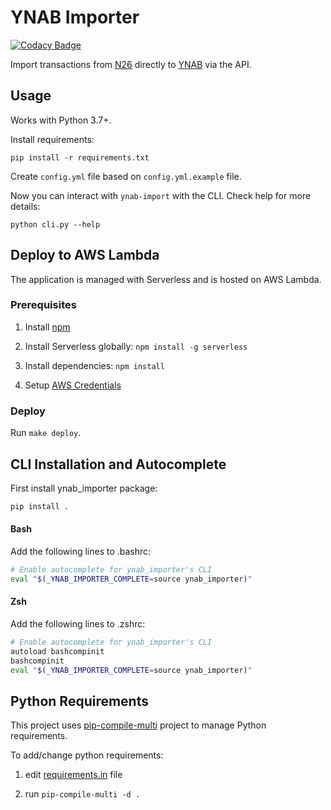 YNAB Importer
=============

[![Codacy Badge](https://api.codacy.com/project/badge/Grade/93a6a2f00c314ada8f5c171f2d51b29a)](https://app.codacy.com/app/zupecnejc_3396/ynab-importer?utm_source=github.com&utm_medium=referral&utm_content=NejcZupec/ynab-importer&utm_campaign=badger)

Import transactions from [N26](https://n26.com) directly to [YNAB](https://www.youneedabudget.com/) via the API.


## Usage

Works with Python 3.7+.

Install requirements:

    pip install -r requirements.txt

Create `config.yml` file based on `config.yml.example` file.

Now you can interact with `ynab-import` with the CLI. Check help for more details:

    python cli.py --help


## Deploy to AWS Lambda

The application is managed with Serverless and is hosted on AWS Lambda.

### Prerequisites

1. Install [npm](https://www.npmjs.com/get-npm) 

1. Install Serverless globally: `npm install -g serverless`

1. Install dependencies: `npm install`

1. Setup [AWS Credentials](https://serverless.com/framework/docs/providers/aws/guide/credentials/)

### Deploy

Run `make deploy`.


## CLI Installation and Autocomplete

First install ynab_importer package:

```sh
pip install .
```

#### Bash

Add the following lines to .bashrc:

```sh
# Enable autocomplete for ynab_importer's CLI
eval "$(_YNAB_IMPORTER_COMPLETE=source ynab_importer)"
```

#### Zsh

Add the following lines to .zshrc:

```sh
# Enable autocomplete for ynab_importer's CLI
autoload bashcompinit
bashcompinit
eval "$(_YNAB_IMPORTER_COMPLETE=source ynab_importer)"
```

## Python Requirements

This project uses [pip-compile-multi](https://github.com/peterdemin/pip-compile-multi)
project to manage Python requirements.

To add/change python requirements:

1. edit [requirements.in](requirements.in) file

1. run `pip-compile-multi -d .`
